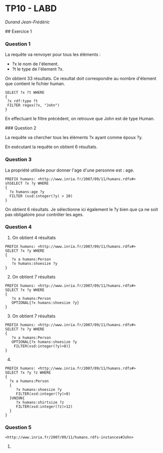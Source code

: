 # TP10 - LABD

*Durand Jean-Frédéric*

## Exercice 1

### Question 1 

La requête va renvoyer pour tous les éléments :

 - ?x le nom de l'élement.
 - ?t le type de l'élement ?x.


On obtient 33 résultats. Ce resultat doit correspondre au nombre d'élement que contient le fichier human.

```SPARQL
SELECT ?x ?t WHERE
{
 ?x rdf:type ?t
 FILTER regex(?x, "John")
}
```

En effectuant le filtre précédent, on retrouve que John est de type Human.

### Question 2

La requête va chercher tous les éléments ?x ayant comme époux ?y.

En exécutant la requête on obtient 6 résultats.

### Question 3

La propriété utilisée pour donner l'age d'une personne est : age.

```SPARQL
PREFIX humans: <http://www.inria.fr/2007/09/11/humans.rdfs#>
shSELECT ?x ?y WHERE
{
  ?x humans:age ?y
  FILTER (xsd:integer(?y) > 20)
}
```

On obtient 6 résultats. Je sélectionne ici également le ?y bien que ça ne soit pas obligatoire pour contrôler les ages.

### Question 4

1) On obtient 4 résultats

```SPARQL
PREFIX humans: <http://www.inria.fr/2007/09/11/humans.rdfs#>
SELECT ?x ?y WHERE
{
   ?x a humans:Person
   ?x humans:shoesize ?y
}
```

2) On obtient 7 résultats

```SPARQL
PREFIX humans: <http://www.inria.fr/2007/09/11/humans.rdfs#>
SELECT ?x ?y WHERE
{
   ?x a humans:Person
   OPTIONAL{?x humans:shoesize ?y}
}
```

3) On obtient 7 résultats

```SPARQL
PREFIX humans: <http://www.inria.fr/2007/09/11/humans.rdfs#>
SELECT ?x ?y WHERE
{
   ?x a humans:Person
   OPTIONAL{?x humans:shoesize ?y
    FILTER(xsd:integer(?y)>8)}
}
```

4)

```SPARQL
PREFIX humans: <http://www.inria.fr/2007/09/11/humans.rdfs#>
SELECT ?x ?y ?z WHERE
{
  ?x a humans:Person
  {
     ?x humans:shoesize ?y
     FILTER(xsd:integer(?y)>8)
  }UNION{
     ?x humans:shirtsize ?z
     FILTER(xsd:integer(?z)>12)
  }
}
```

### Question 5

    <http://www.inria.fr/2007/09/11/humans.rdfs-instances#John>

1)



